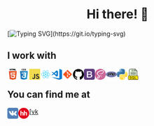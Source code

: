 <h1 align="center">Hi there! 👋 </h1>


[![Typing SVG](https://readme-typing-svg.herokuapp.com?color=%red&lines=I+am+Andrei.+I+am+a+web+developer.)](https://git.io/typing-svg)

## I work with

<img align="left" alt="HTML5" width="25px" src="https://github.com/AndrewMosh/AndrewMosh/blob/main/icons/html5.png"/>
<img align="left" alt="СSS3" width="25px" src="https://github.com/AndrewMosh/AndrewMosh/blob/main/icons/css3.png"/>
<img align="left" alt="JS" width="25px" src="https://github.com/AndrewMosh/AndrewMosh/blob/main/icons/javascript.png"/>
<img align="left" alt="React" width="25px" src="https://github.com/AndrewMosh/AndrewMosh/blob/main/icons/react.png"/>
<img align="left" alt="VS" width="25px" src="https://github.com/AndrewMosh/AndrewMosh/blob/main/icons/vs-code.png"/>
<img align="left" alt="Git" width="25px" src="https://github.com/AndrewMosh/AndrewMosh/blob/main/icons/git.png"/>
<img align="left" alt="GitHub" width="25px" src="https://github.com/AndrewMosh/AndrewMosh/blob/main/icons/github.png"/>
<img align="left" alt="Bootstrap" width="25px" src="https://github.com/AndrewMosh/AndrewMosh/blob/main/icons/bootstrap.png"/>
<img align="left" alt="Sass" width="25px" src="https://github.com/AndrewMosh/AndrewMosh/blob/main/icons/free-icon-sass-5968358.png"/>
<img align="left" alt="PHP" width="25px" src="https://github.com/AndrewMosh/AndrewMosh/blob/main/icons/php.png"/>
<img align="left" alt="Python" width="25px" src="https://github.com/AndrewMosh/AndrewMosh/blob/main/icons/python.png"/>
<img align="left" alt="SQL" width="25px" src="https://github.com/AndrewMosh/AndrewMosh/blob/main/icons/free-icon-sql-file-8422279.png"/>
</br>

## You can find me at

[<img align="left" alt="VK" width="25px" src="https://github.com/AndrewMosh/AndrewMosh/blob/main/icons/vk.svg"/>[vk]
[<img align="left" alt="VK" width="25px" src="https://github.com/AndrewMosh/AndrewMosh/blob/main/icons/hh.png"/>][hh]

[vk]: https://vk.com/andresmosh
[hh]: https://hh.ru/applicant/resumes/view?resume=eea437efff09b6ad650039ed1f746e65487a4f
